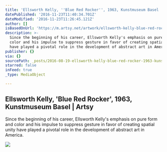 ```yaml
---
title: 'Ellsworth Kelly, ''Blue Red Rocker'', 1963, Kunstmuseum Basel | Artsy'
datePublished: '2016-11-23T11:40:34.701Z'
dateModified: '2016-11-23T11:26:45.121Z'
author: []
isBasedOnUrl: 'https://m.artsy.net/artwork/ellsworth-kelly-blue-red-rocker'
description: >-
  Since the beginning of his career, Ellsworth Kelly's emphasis on pure form and
  color and his impulse to suppress gesture in favor of creating spatial unity
  have played a pivotal role in the development of abstract art in America.
publisher: {}
via: {}
sourcePath: _posts/2016-08-19-ellsworth-kelly-blue-red-rocker-1963-kunstmuseum-basel.md
starred: false
inFeed: true
_type: MediaObject

---
```

<article style=""><h1>Ellsworth Kelly, 'Blue Red Rocker', 1963, Kunstmuseum Basel | Artsy</h1><p>Since the beginning of his career, Ellsworth Kelly's emphasis on pure form and color and his impulse to suppress gesture in favor of creating spatial unity have played a pivotal role in the development of abstract art in America.</p><img src="https://d32dm0rphc51dk.cloudfront.net/nDM7qKsWYKS-aFVXcGMJ_A/large.jpg" /></article>